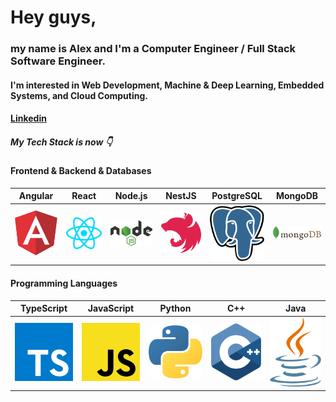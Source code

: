 # Hey guys,

### my name is Alex and I'm a Computer Engineer / Full Stack Software Engineer.
#### I'm interested in Web Development, Machine & Deep Learning, Embedded Systems, and Cloud Computing.

#### [Linkedin](https://www.linkedin.com/in/alexander-genkin-7108081a8/?locale=en_US)

##### My Tech Stack is now 👇

#### Frontend      &     Backend       & Databases
Angular           |  React      | Node.js           | NestJS   |   PostgreSQL        | MongoDB
:-------------------------:|:-------------------------:|:-------------------------:|:-------------------------:|:-------------------------:|:-------------------------:
<img src="https://github.com/nik-neg/nik-neg/blob//main/images/angular-icon.svg" alt="drawing" width="100"/> |  <img src="https://github.com/nik-neg/nik-neg/blob//main/images/react.svg" alt="drawing" width="100"/> | <img src="https://github.com/nik-neg/nik-neg/blob//main/images/nodejs.svg" alt="drawing" width="100"/> |  <img src="https://github.com/nik-neg/nik-neg/blob//main/images/nestjs.svg" alt="drawing" width="100"/> | <img src="https://github.com/nik-neg/nik-neg/blob//main/images/postgresql.svg" alt="drawing" width="100"/> |  <img src="https://github.com/nik-neg/nik-neg/blob//main/images/mongodb.svg" alt="drawing" width="100"/> |


#### Programming Languages
TypeScript        | JavaScript      | Python      | C++       | Java
:-------------------------:|:-------------------------:|:-------------------------:|:-------------------------:|:-------------------------:
<img src="https://github.com/nik-neg/nik-neg/blob//main/images/typescript-icon.svg" alt="drawing" width="100"/> |  <img src="https://github.com/nik-neg/nik-neg/blob//main/images/javascript.svg" alt="drawing" width="100"/> | <img src="https://github.com/nik-neg/nik-neg/blob//main/images/python.svg" alt="drawing" width="100"/> | <img src="https://github.com/nik-neg/nik-neg/blob//main/images/c-plusplus.svg" alt="drawing" width="100"/> | <img src="https://github.com/nik-neg/nik-neg/blob//main/images/java.svg" alt="drawing" width="100"/>
